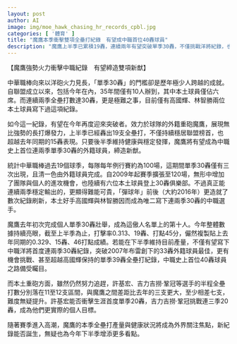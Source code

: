 ```yaml
---
layout: post
author: AI
image: img/moe_hawk_chasing_hr_records_cpbl.jpg
categories: [ '體育' ]
title: "魔鷹本季衝擊雙項全壘打紀錄　有望成中職首位40轟球員"
description: "魔鷹上半季已累積19轟，連續兩年有望突破單季30轟，不僅挑戰洋將紀錄，也有機會衝擊高國輝單季39轟紀錄，成為中職史上首位40轟球員，成就備受矚目。"
---
```

【魔鷹強勢火力衝擊中職紀錄　有望締造雙項新猷】

中華職棒向來以洋砲火力見長，「單季30轟」的門檻卻是歷年極少人跨越的成就。自聯盟成立以來，包括今年在內，35年間僅有10人辦到，其中本土球員僅佔六席。而連續兩季全壘打數達30轟，更是極難之事，目前僅有高國輝、林智勝兩位本土球員寫下過這項紀錄。

如今這一紀錄，有望在今年再度迎來突破者。效力於球隊的外籍重砲魔鷹，展現無比強勢的長打爆發力，上半季已經轟出19支全壘打，不僅持續穩居聯盟榜首，也超越去年同期的15轟表現。只要後半季維持健康與穩定發揮，魔鷹將有望成為中職史上首位連兩季單季30轟的外籍球員，締造新猷。

統計中華職棒過去19個球季，每隊每年例行賽約為100場，這期間單季30轟僅有三次出現，且清一色由外籍球員完成。自2009年起賽季擴張至120場，無形中增加了團隊與個人的進攻機會，也陸續有六位本土球員登上30轟俱樂部。不過真正能連續兩季穩定輸出的，更顯得難能可貴，「彈球年」前後（大約2016年）更造就了數次紀錄刷新，本土好手高國輝與林智勝因而成為唯二寫下連兩季30轟的中職選手。

魔鷹去年初次完成個人單季30轟壯舉，成為這傲人名單上的第十人。今年整體數據持續亮眼，截至上半季為止，打擊率0.313、19轟、打點45分，儼然複製貼上去年同期的0.329、15轟、46打點成績。若能在下半季維持目前產量，不僅有望寫下中職洋將首度連兩季30轟紀錄，突破2007年布雷創下的33轟外籍球員最佳，更有機會挑戰、甚至超越高國輝保持的單季39轟全壘打紀錄，中職史上首位40轟球員之路備受矚目。

而本土重砲方面，雖然仍然努力追趕，許基宏、吉力吉撈‧鞏冠等選手的半程全壘打數分別落在11至12支區間，與魔鷹之間差距比去年的三支更大，至少相差七支，難度無疑提升。許基宏能否衝擊生涯首度單季20轟，吉力吉撈‧鞏冠挑戰連三季20轟，成為他們更實際的個人目標。

隨著賽季進入高潮，魔鷹的本季全壘打產量與健康狀況將成為外界關注焦點，新紀錄能否誕生，無疑也為今年下半季增添更多看點。